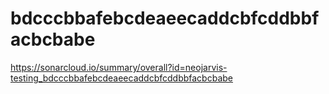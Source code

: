 # bdcccbbafebcdeaeecaddcbfcddbbfacbcbabe
https://sonarcloud.io/summary/overall?id=neojarvis-testing_bdcccbbafebcdeaeecaddcbfcddbbfacbcbabe
